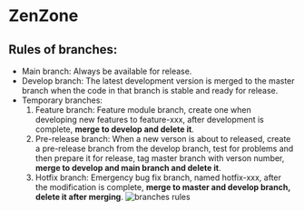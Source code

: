 # ZenZone

## Rules of branches:
- Main branch: Always be available for release.
- Develop branch: The latest development version is merged to the master branch when the code in that branch is stable and ready for release.
- Temporary branches:
  1. Feature branch: Feature module branch, create one when developing new features to feature-xxx, after development is complete, **merge to develop and delete it**.
  2. Pre-release branch: When a new verson is about to released, create a pre-release branch from the develop branch, test for problems and then prepare it for release, tag master branch with verson number, **merge to develop and main branch and delete it**.
  3. Hotfix branch: Emergency bug fix branch, named hotfix-xxx, after the modification is complete, **merge to master and develop branch, delete it after merging**.
![branches rules](https://nvie.com/img/git-model@2x.png)
